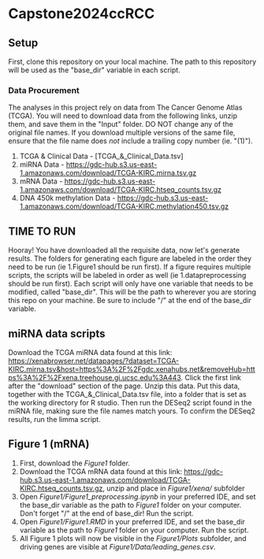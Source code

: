 # Capstone2024ccRCC

## Setup 
First, clone this repository on your local machine. The path to this repository will be used as the "base_dir" variable in each script.

### Data Procurement
The analyses in this project rely on data from The Cancer Genome Atlas (TCGA). You will need to download data from the following links, unzip them, and save them in the "Input" folder. DO NOT change any of the original file names. If you download multiple versions of the same file, ensure that the file name does *not* include a trailing copy number (ie. "(1)"). 

1. TCGA & Clinical Data - [TCGA_&_Clinical_Data.tsv]
2. miRNA Data - https://gdc-hub.s3.us-east-1.amazonaws.com/download/TCGA-KIRC.mirna.tsv.gz
3. mRNA Data - https://gdc-hub.s3.us-east-1.amazonaws.com/download/TCGA-KIRC.htseq_counts.tsv.gz
4. DNA 450k methylation Data - https://gdc-hub.s3.us-east-1.amazonaws.com/download/TCGA-KIRC.methylation450.tsv.gz


## TIME TO RUN
Hooray! You have downloaded all the requisite data, now let's generate results. The folders for generating each figure are labeled in the order they need to be run (ie 1.Figure1 should be run first). If a figure requires multiple scripts, the scripts will be labeled in order as well (ie 1.datapreprocessing should be run first). Each script will only have one variable that needs to be modified, called "base_dir". This will be the path to wherever you are storing this repo on your machine. Be sure to include "/" at the end of the base_dir variable.  


## miRNA data scripts
Download the TCGA miRNA data found at this link: https://xenabrowser.net/datapages/?dataset=TCGA-KIRC.mirna.tsv&host=https%3A%2F%2Fgdc.xenahubs.net&removeHub=https%3A%2F%2Fxena.treehouse.gi.ucsc.edu%3A443. Click the first link after the "download" section of the page. Unzip this data. Put this data, together with the TCGA_&_Clinical_Data.tsv file, into a folder that is set as the working directory for R studio. Then run the DESeq2 script found in the miRNA file, making sure the file names match yours. To confirm the DESeq2 results, run the limma script.

## Figure 1 (mRNA)
1. First, download the *Figure1* folder.
2. Download the TCGA mRNA data found at this link: https://gdc-hub.s3.us-east-1.amazonaws.com/download/TCGA-KIRC.htseq_counts.tsv.gz, unzip and place in *Figure1/xena/* subfolder
3. Open *Figure1/Figure1_preprocessing.ipynb* in your preferred IDE, and set the base_dir variable as the path to *Figure1* folder on your computer. Don't forget "/" at the end of base_dir! Run the script.
4. Open *Figure1/Figure1.RMD* in your preferred IDE, and set the base_dir variable as the path to *Figure1* folder on your computer. Run the script.
5. All Figure 1 plots will now be visible in the *Figure1/Plots* subfolder, and driving genes are visible at *Figure1/Data/leading_genes.csv*. 
